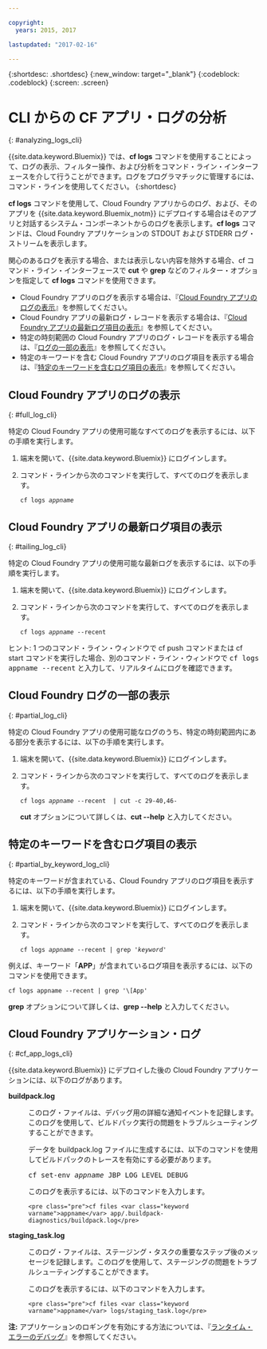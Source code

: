 ```yaml
---

copyright:
  years: 2015, 2017

lastupdated: "2017-02-16"

---
```



{:shortdesc: .shortdesc}
{:new_window: target="_blank"}
{:codeblock: .codeblock}
{:screen: .screen}

# CLI からの CF アプリ・ログの分析
{: #analyzing_logs_cli}

{{site.data.keyword.Bluemix}} では、**cf logs** コマンドを使用することによって、ログの表示、フィルター操作、および分析をコマンド・ライン・インターフェースを介して行うことができます。ログをプログラマチックに管理するには、コマンド・ラインを使用してください。
{:shortdesc}

**cf logs** コマンドを使用して、Cloud Foundry アプリからのログ、および、そのアプリを {{site.data.keyword.Bluemix_notm}} にデプロイする場合はそのアプリと対話するシステム・コンポーネントからのログを表示します。**cf logs** コマンドは、Cloud Foundry アプリケーションの STDOUT および STDERR ログ・ストリームを表示します。

関心のあるログを表示する場合、または表示しない内容を除外する場合、cf コマンド・ライン・インターフェースで **cut** や **grep** などのフィルター・オプションを指定して **cf logs** コマンドを使用できます。

* Cloud Foundry アプリのログを表示する場合は、『[Cloud Foundry アプリのログの表示](logging_view_cli.html#full_log_cli)』を参照してください。
* Cloud Foundry アプリの最新ログ・レコードを表示する場合は、『[Cloud Foundry アプリの最新ログ項目の表示](logging_view_cli.html#tailing_log_cli)』を参照してください。
* 特定の時刻範囲の Cloud Foundry アプリのログ・レコードを表示する場合は、『[ログの一部の表示](logging_view_cli.html#partial_log_cli)』を参照してください。
* 特定のキーワードを含む Cloud Foundry アプリのログ項目を表示する場合は、『[特定のキーワードを含むログ項目の表示](logging_view_cli.html#partial_by_keyword_log_cli)』を参照してください。


## Cloud Foundry アプリのログの表示
{: #full_log_cli}

特定の Cloud Foundry アプリの使用可能なすべてのログを表示するには、以下の手順を実行します。

1. 端末を開いて、{{site.data.keyword.Bluemix}} にログインします。

2. コマンド・ラインから次のコマンドを実行して、すべてのログを表示します。

   <pre class="pre screen"><code>cf logs <var class="keyword varname">appname</var></code></pre>
   
   
## Cloud Foundry アプリの最新ログ項目の表示
{: #tailing_log_cli}

特定の Cloud Foundry アプリの使用可能な最新ログを表示するには、以下の手順を実行します。

1. 端末を開いて、{{site.data.keyword.Bluemix}} にログインします。

2. コマンド・ラインから次のコマンドを実行して、すべてのログを表示します。

     <pre class="pre screen"><code>cf logs <var class="keyword varname">appname</var> --recent</code></pre>

<div class="note tip"><span class="tiptitle">ヒント:</span> 1 つのコマンド・ライン・ウィンドウで <span class="keyword cmdname">cf push</span> コマンドまたは <span class="keyword cmdname">cf start</span> コマンドを実行した場合、別のコマンド・ライン・ウィンドウで <samp class="ph codeph">cf logs appname --recent</samp> と入力して、リアルタイムにログを確認できます。
</div>


## Cloud Foundry ログの一部の表示
{: #partial_log_cli}

特定の Cloud Foundry アプリの使用可能なログのうち、特定の時刻範囲内にある部分を表示するには、以下の手順を実行します。

1. 端末を開いて、{{site.data.keyword.Bluemix}} にログインします。

2. コマンド・ラインから次のコマンドを実行して、すべてのログを表示します。

    <pre class="pre screen"><code>cf logs <var class="keyword varname">appname</var> --recent  | cut -c 29-40,46-</code></pre>
    
    **cut** オプションについて詳しくは、**cut --help** と入力してください。


## 特定のキーワードを含むログ項目の表示
{: #partial_by_keyword_log_cli}

特定のキーワードが含まれている、Cloud Foundry アプリのログ項目を表示するには、以下の手順を実行します。

1. 端末を開いて、{{site.data.keyword.Bluemix}} にログインします。

2. コマンド・ラインから次のコマンドを実行して、すべてのログを表示します。

    <pre class="pre screen"><code>cf logs <var class="keyword varname">appname</var> --recent | grep '<var class="keyword varname">keyword</var>'</code></pre>
    

例えば、キーワード「**APP**」が含まれているログ項目を表示するには、以下のコマンドを使用できます。

<pre class="pre screen"><code>cf logs appname --recent | grep '\[App'
</code></pre>

**grep** オプションについて詳しくは、**grep --help** と入力してください。


## Cloud Foundry アプリケーション・ログ
{: #cf_app_logs_cli}

{{site.data.keyword.Bluemix}} にデプロイした後の Cloud Foundry アプリケーションには、以下のログがあります。

<dl><dt><strong>buildpack.log</strong></dt>
<dd>
<p>このログ・ファイルは、デバッグ用の詳細な通知イベントを記録します。このログを使用して、ビルドパック実行の問題をトラブルシューティングすることができます。</p>

<p>データを <span class="ph filepath">buildpack.log</span> ファイルに生成するには、以下のコマンドを使用してビルドパックのトレースを有効にする必要があります。</p>

   <pre class="pre">cf set-env <var class="keyword varname">appname</var> JBP_LOG_LEVEL DEBUG</pre>
   
<p>このログを表示するには、以下のコマンドを入力します。</p>

    <pre class="pre">cf files <var class="keyword varname">appname</var> app/.buildpack-diagnostics/buildpack.log</pre>

</dd>

<dt><strong>staging_task.log</strong></dt>
<dd><p>このログ・ファイルは、ステージング・タスクの重要なステップ後のメッセージを記録します。このログを使用して、ステージングの問題をトラブルシューティングすることができます。</p>

<p>このログを表示するには、以下のコマンドを入力します。</p>

    <pre class="pre">cf files <var class="keyword varname">appname</var> logs/staging_task.log</pre>
</dd>
</dl>

**注:** アプリケーションのロギングを有効にする方法については、『[ランタイム・エラーのデバッグ](/docs/debug/index.html#debugging-runtime-errors)』を参照してください。

